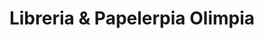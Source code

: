 ---
title: "Libreria & Papelerpia Olimpia"
url: /la-paz/libreria-und-papelerpia-olimpia/
shop: Schreibwaren
---